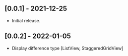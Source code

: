 ## [0.0.1] - 2021-12-25

- Initial release.

## [0.0.2] - 2022-01-05

- Display difference type [ListView, StaggeredGridView]
